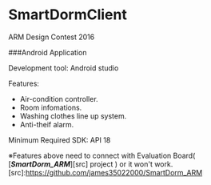 # SmartDormClient
ARM Design Contest 2016  

###Android Application  

Development tool: Android studio  
  
Features:   
  * Air-condition controller.  
  * Room infomations.  
  * Washing clothes line up system.  
  * Anti-theif alarm.  
    
Minimum Required SDK: API 18  

※Features above need to connect with Evaluation Board( [***SmartDorm_ARM***][src] project ) or it won't work.
[src]:https://github.com/james35022000/SmartDorm_ARM
